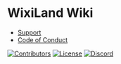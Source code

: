 # WixiLand Wiki

- [Support](https://github.com/Wixonic/WixiLand-Wiki/blob/Default/.github/SUPPORT.md)
- [Code of Conduct](https://github.com/Wixonic/WixiLand-Wiki/blob/Default/.github/CODE_OF_CONDUCT.md)

[![Contributors](https://img.shields.io/github/contributors/Wixonic/WixiLand-Wiki?color=%2308F&label=Contributors)](https://github.com/Wixonic/WixiLand-Wiki/blob/Default/.github/CONTRIBUTING.md)
[![License](https://img.shields.io/github/license/Wixonic/WixiLand-Wiki?color=%23555&label=License)](https://github.com/Wixonic/WixiLand-Wiki/blob/Default/LICENSE)
[![Discord](https://img.shields.io/discord/1020663521530351627?logo=discord&logoColor=94ABFC&label=Discord&color=7289DA)](https://go.wixonic.fr/discord)